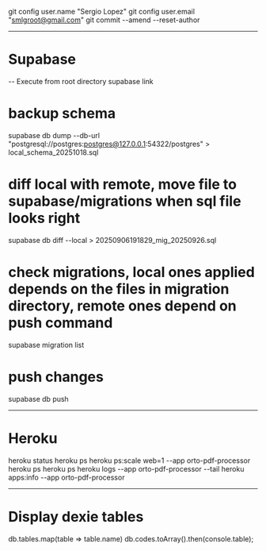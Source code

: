 git config user.name "Sergio Lopez"
git config user.email "smlgroot@gmail.com"
git commit --amend --reset-author


---------------------------------------------------------------------
# Supabase
-- Execute from root directory
supabase link

# backup schema
supabase db dump --db-url "postgresql://postgres:postgres@127.0.0.1:54322/postgres" > local_schema_20251018.sql

# diff local with remote, move file to supabase/migrations when sql file looks right
supabase db diff --local > 20250906191829_mig_20250926.sql

# check migrations, local ones applied depends on the files in migration directory, remote ones depend on push command
supabase migration list

# push changes
supabase db push


---------------------------------------------------------------------
# Heroku
heroku status
heroku ps
heroku ps:scale web=1 --app orto-pdf-processor
heroku ps
heroku ps
heroku logs --app orto-pdf-processor --tail
heroku apps:info --app orto-pdf-processor

---------------------------------------------------------------------
# Display dexie tables

db.tables.map(table => table.name)
db.codes.toArray().then(console.table);


